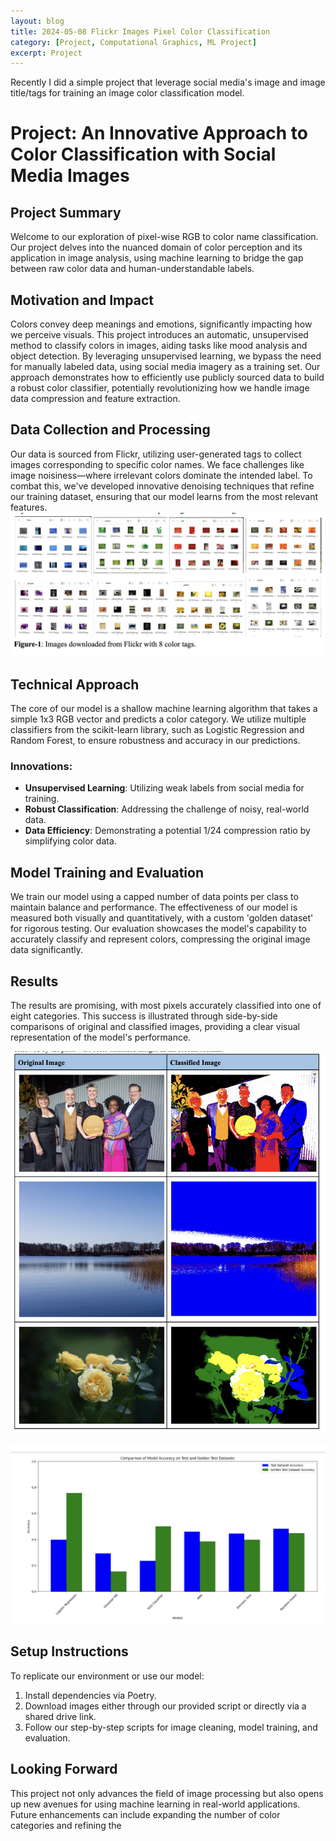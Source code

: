 ```yaml
---
layout: blog
title: 2024-05-08 Flickr Images Pixel Color Classification
category: [Project, Computational Graphics, ML Project]
excerpt: Project
---
```


Recently I did a simple project that leverage social media's image and image title/tags for training an image color classification model.


# Project: An Innovative Approach to Color Classification with Social Media Images

## Project Summary
Welcome to our exploration of pixel-wise RGB to color name classification. Our project delves into the nuanced domain of color perception and its application in image analysis, using machine learning to bridge the gap between raw color data and human-understandable labels.

## Motivation and Impact
Colors convey deep meanings and emotions, significantly impacting how we perceive visuals. This project introduces an automatic, unsupervised method to classify colors in images, aiding tasks like mood analysis and object detection. By leveraging unsupervised learning, we bypass the need for manually labeled data, using social media imagery as a training set. Our approach demonstrates how to efficiently use publicly sourced data to build a robust color classifier, potentially revolutionizing how we handle image data compression and feature extraction.

## Data Collection and Processing
Our data is sourced from Flickr, utilizing user-generated tags to collect images corresponding to specific color names. We face challenges like image noisiness—where irrelevant colors dominate the intended label. To combat this, we've developed innovative denoising techniques that refine our training dataset, ensuring that our model learns from the most relevant features.
![alt text](/images/blog/2024-05/DataCollection.png)



## Technical Approach
The core of our model is a shallow machine learning algorithm that takes a simple 1x3 RGB vector and predicts a color category. We utilize multiple classifiers from the scikit-learn library, such as Logistic Regression and Random Forest, to ensure robustness and accuracy in our predictions.

### Innovations:
- **Unsupervised Learning**: Utilizing weak labels from social media for training.
- **Robust Classification**: Addressing the challenge of noisy, real-world data.
- **Data Efficiency**: Demonstrating a potential 1/24 compression ratio by simplifying color data.

## Model Training and Evaluation
We train our model using a capped number of data points per class to maintain balance and performance. The effectiveness of our model is measured both visually and quantitatively, with a custom 'golden dataset' for rigorous testing. Our evaluation showcases the model's capability to accurately classify and represent colors, compressing the original image data significantly.

## Results
The results are promising, with most pixels accurately classified into one of eight categories. This success is illustrated through side-by-side comparisons of original and classified images, providing a clear visual representation of the model's performance.

![alt text](/images/blog/2024-05/ClassificationResult.png)

![alt text](/images/blog/2024-05/Performance.png)

## Setup Instructions
To replicate our environment or use our model:
1. Install dependencies via Poetry.
2. Download images either through our provided script or directly via a shared drive link.
3. Follow our step-by-step scripts for image cleaning, model training, and evaluation.

## Looking Forward
This project not only advances the field of image processing but also opens up new avenues for using machine learning in real-world applications. Future enhancements can include expanding the number of color categories and refining the



